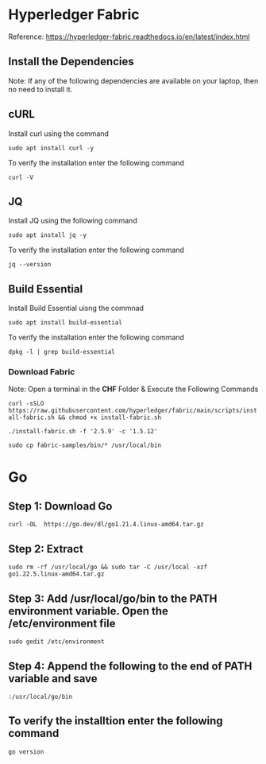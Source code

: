 # Hyperledger Fabric

Reference: https://hyperledger-fabric.readthedocs.io/en/latest/index.html


## Install the Dependencies

Note: If any of the following dependencies are available on your laptop, then no need to install it.

## cURL
Install curl using the command
```
sudo apt install curl -y
```

To verify the installation enter the following command


```
curl -V
```

## JQ
Install JQ using the following command
```
sudo apt install jq -y
```

To verify the installation enter the following command


```
jq --version
```

## Build Essential
Install Build Essential uisng the commnad
```
sudo apt install build-essential
```
To verify the installation enter the following command


```
dpkg -l | grep build-essential

```

### Download Fabric 

Note: Open a terminal in the **CHF** Folder & Execute the Following Commands

`curl -sSLO https://raw.githubusercontent.com/hyperledger/fabric/main/scripts/install-fabric.sh && chmod +x install-fabric.sh`

`./install-fabric.sh -f '2.5.9' -c '1.5.12'`

`sudo cp fabric-samples/bin/* /usr/local/bin`


# Go
## Step 1: Download Go

`curl -OL  https://go.dev/dl/go1.21.4.linux-amd64.tar.gz`


## Step 2: Extract

`sudo rm -rf /usr/local/go && sudo tar -C /usr/local -xzf go1.22.5.linux-amd64.tar.gz`


## Step 3: Add /usr/local/go/bin to the PATH environment variable. Open the /etc/environment file

`sudo gedit /etc/environment`


## Step 4: Append the following to the end of PATH variable and save

`:/usr/local/go/bin`


## To verify the installtion enter the following command

`go version`